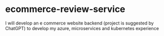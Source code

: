 # ecommerce-review-service
I will develop an e commerce website backend (project is suggested by ChatGPT) to develop my azure, microservices and kubernetes experience

